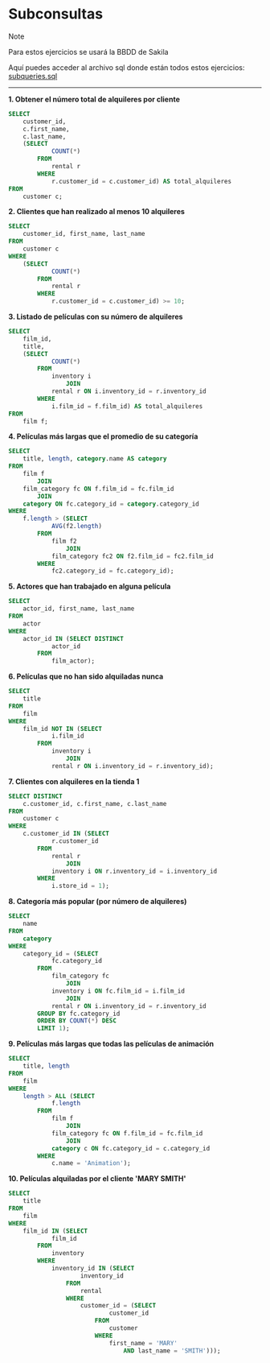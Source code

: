 # Subconsultas

> [!NOTE]
> Para estos ejercicios se usará la BBDD de Sakila

Aquí puedes acceder al archivo sql donde están todos estos ejercicios: [subqueries.sql](subqueries.sql)

---

**1. Obtener el número total de alquileres por cliente**
```sql
SELECT 
    customer_id,
    c.first_name,
    c.last_name,
    (SELECT 
            COUNT(*)
        FROM
            rental r
        WHERE
            r.customer_id = c.customer_id) AS total_alquileres
FROM
    customer c;
```
**2. Clientes que han realizado al menos 10 alquileres**
```sql
SELECT 
    customer_id, first_name, last_name
FROM
    customer c
WHERE
    (SELECT 
            COUNT(*)
        FROM
            rental r
        WHERE
            r.customer_id = c.customer_id) >= 10;
```
**3. Listado de películas con su número de alquileres**
```sql
SELECT 
    film_id,
    title,
    (SELECT 
            COUNT(*)
        FROM
            inventory i
                JOIN
            rental r ON i.inventory_id = r.inventory_id
        WHERE
            i.film_id = f.film_id) AS total_alquileres
FROM
    film f;
```
**4. Películas más largas que el promedio de su categoría**
```sql
SELECT 
    title, length, category.name AS category
FROM
    film f
        JOIN
    film_category fc ON f.film_id = fc.film_id
        JOIN
    category ON fc.category_id = category.category_id
WHERE
    f.length > (SELECT 
            AVG(f2.length)
        FROM
            film f2
                JOIN
            film_category fc2 ON f2.film_id = fc2.film_id
        WHERE
            fc2.category_id = fc.category_id);
```
**5. Actores que han trabajado en alguna película**
```sql
SELECT 
    actor_id, first_name, last_name
FROM
    actor
WHERE
    actor_id IN (SELECT DISTINCT
            actor_id
        FROM
            film_actor);
```
**6. Películas que no han sido alquiladas nunca**
```sql
SELECT 
    title
FROM
    film
WHERE
    film_id NOT IN (SELECT 
            i.film_id
        FROM
            inventory i
                JOIN
            rental r ON i.inventory_id = r.inventory_id);
```
**7. Clientes con alquileres en la tienda 1**
```sql
SELECT DISTINCT
    c.customer_id, c.first_name, c.last_name
FROM
    customer c
WHERE
    c.customer_id IN (SELECT 
            r.customer_id
        FROM
            rental r
                JOIN
            inventory i ON r.inventory_id = i.inventory_id
        WHERE
            i.store_id = 1);
```
**8. Categoría más popular (por número de alquileres)**
```sql
SELECT 
    name
FROM
    category
WHERE
    category_id = (SELECT 
            fc.category_id
        FROM
            film_category fc
                JOIN
            inventory i ON fc.film_id = i.film_id
                JOIN
            rental r ON i.inventory_id = r.inventory_id
        GROUP BY fc.category_id
        ORDER BY COUNT(*) DESC
        LIMIT 1);
```
**9. Películas más largas que todas las películas de animación**
```sql
SELECT 
    title, length
FROM
    film
WHERE
    length > ALL (SELECT 
            f.length
        FROM
            film f
                JOIN
            film_category fc ON f.film_id = fc.film_id
                JOIN
            category c ON fc.category_id = c.category_id
        WHERE
            c.name = 'Animation');
```
**10. Películas alquiladas por el cliente 'MARY SMITH'**
```sql
SELECT 
    title
FROM
    film
WHERE
    film_id IN (SELECT 
            film_id
        FROM
            inventory
        WHERE
            inventory_id IN (SELECT 
                    inventory_id
                FROM
                    rental
                WHERE
                    customer_id = (SELECT 
                            customer_id
                        FROM
                            customer
                        WHERE
                            first_name = 'MARY'
                                AND last_name = 'SMITH')));
```